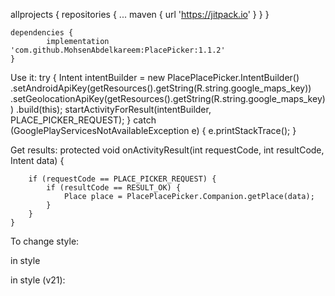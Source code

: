 	
allprojects {
		repositories {
			...
			maven { url 'https://jitpack.io' }
		}
	}
  
  	dependencies {
	        implementation 'com.github.MohsenAbdelkareem:PlacePicker:1.1.2'
	}
	
	
Use it:
try {
                Intent intentBuilder = new PlacePlacePicker.IntentBuilder()
                        .setAndroidApiKey(getResources().getString(R.string.google_maps_key))
                        .setGeolocationApiKey(getResources().getString(R.string.google_maps_key))
                        .build(this);
                startActivityForResult(intentBuilder, PLACE_PICKER_REQUEST);
            } catch (GooglePlayServicesNotAvailableException e) {
                e.printStackTrace();
            }
	    
Get results:
protected void onActivityResult(int requestCode, int resultCode, Intent data) {

        if (requestCode == PLACE_PICKER_REQUEST) {
            if (resultCode == RESULT_OK) {
                Place place = PlacePlacePicker.Companion.getPlace(data);
            }
        }
    }	    
	
	
To change style:
	
in style
<style name="PlaceTheme" parent="PlaceThemeBase">

        <item name="colorPrimary">@color/legacy_light_primary</item>
        <item name="colorPrimaryDark">@color/legacy_light_primary_dark</item>
        <item name="colorAccent">@color/app_text_color</item>
	<item name="colorButtonNormal">@color/colorPrimary</item>
        <item name="android:textColorPrimary">@color/textColorPrimary</item>
        <item name="android:textColorSecondary">@color/textColorSecondary</item>

    </style>

in style (v21):
<style name="PlaceTheme" parent="PlaceThemeBase">
        <item name="colorPrimary">@color/legacy_light_primary</item>
        <item name="colorPrimaryDark">@color/legacy_light_primary_dark</item>
        <item name="colorAccent">@color/app_text_color</item>
	<item name="colorButtonNormal">@color/colorPrimary</item>
        <item name="android:textColorPrimary">@color/textColorPrimary</item>
        <item name="android:textColorSecondary">@color/textColorSecondary</item>
        <item name="buttonBarNegativeButtonStyle">
            @style/Widget.MaterialComponents.Button.TextButton.Dialog
        </item>
        <item name="buttonBarPositiveButtonStyle">
            @style/Widget.MaterialComponents.Button.TextButton.Dialog
        </item>
    </style>
